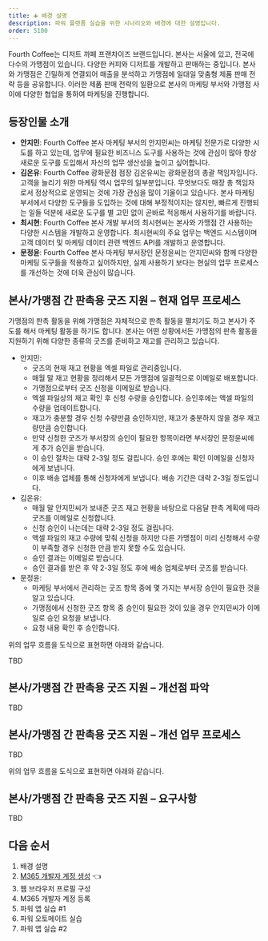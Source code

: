 ```yaml
---
title: ➕ 배경 설명
description: 파워 플랫폼 실습을 위한 시나리오와 배경에 대한 설명입니다.
order: 5100
---
```


Fourth Coffee는 디저트 까페 프랜차이즈 브랜드입니다. 본사는 서울에 있고, 전국에 다수의 가맹점이 있습니다. 다양한 커피와 디저트를 개발하고 판매하는 중입니다. 본사와 가맹점은 긴밀하게 연결되어 매출을 분석하고 가맹점에 일대일 맞춤형 제품 판매 전략 등을 공유합니다. 이러한 제품 판매 전략의 일환으로 본사의 마케팅 부서와 가맹점 사이에 다양한 협업을 통하여 마케팅을 진행합니다.


## 등장인물 소개 ##

* **안지민**: Fourth Coffee 본사 마케팅 부서의 안지민씨는 마케팅 전문가로 다양한 시도를 하고 있는데, 업무에 필요한 비즈니스 도구를 사용하는 것에 관심이 많아 항상 새로운 도구를 도입해서 자신의 업무 생산성을 높이고 싶어합니다.
* **김온유**: Fourth Coffee 광화문점 점장 김온유씨는 광화문점의 총괄 책임자입니다. 고객을 늘리기 위한 마케팅 역시 업무의 일부분입니다. 무엇보다도 매장 총 책임자로서 정상적으로 운영되는 것에 가장 관심을 많이 기울이고 있습니다. 본사 마케팅 부서에서 다양한 도구들을 도입하는 것에 대해 부정적이지는 않지만, 빠르게 진행되는 일들 덕분에 새로운 도구를 별 고민 없이 곧바로 적응해서 사용하기를 바랍니다.
* **최시현**: Fourth Coffee 본사 개발 부서의 최시현씨는 본사와 가맹점 간 사용하는 다양한 시스템을 개발하고 운영합니다. 최시현씨의 주요 업무는 백엔드 시스템이며 고객 데이터 및 마케팅 데이터 관련 백엔드 API를 개발하고 운영합니다.
* **문정윤**: Fourth Coffee 본사 마케팅 부서장인 문정윤씨는 안지민씨와 함께 다양한 마케팅 도구들을 적용하고 싶어하지만, 실제 사용하기 보다는 현실의 업무 프로세스를 개선하는 것에 더욱 관심이 많습니다.


## 본사/가맹점 간 판촉용 굿즈 지원 &ndash; 현재 업무 프로세스 ##

가맹점의 판촉 활동을 위해 가맹점은 자체적으로 판촉 활동을 펼치기도 하고 본사가 주도를 해서 마케팅 활동을 하기도 합니다. 본사는 어떤 상황에서든 가맹점의 판촉 활동을 지원하기 위해 다양한 종류의 굿즈를 준비하고 재고를 관리하고 있습니다.

* 안지민:
  * 굿즈의 현재 재고 현황을 엑셀 파일로 관리중입니다.
  * 매월 말 재고 현황을 정리해서 모든 가맹점에 일괄적으로 이메일로 배포합니다.
  * 가맹점으로부터 굿즈 신청을 이메일로 받습니다.
  * 엑셀 파일상의 재고 확인 후 신청 수량을 승인합니다. 승인후에는 액셀 파일의 수량을 업데이트합니다.
  * 재고가 충분할 경우 신청 수량만큼 승인하지만, 재고가 충분하지 않을 경우 재고량만큼 승인합니다.
  * 만약 신청한 굿즈가 부서장의 승인이 필요한 항목이라면 부서장인 문정윤씨에게 추가 승인을 받습니다.
  * 이 승인 절차는 대략 2-3일 정도 걸립니다. 승인 후에는 확인 이메일을 신청자에게 보냅니다.
  * 이후 배송 업체를 통해 신청자에게 보냅니다. 배송 기간은 대략 2-3일 정도입니다.
* 김온유:
  * 매월 말 안지민씨가 보내준 굿즈 재고 현황을 바탕으로 다음달 판촉 계획에 따라 굿즈를 이메일로 신청합니다.
  * 신청 승인이 나는데는 대략 2-3일 정도 걸립니다.
  * 액셀 파일의 재고 수량에 맞춰 신청을 하지만 다른 가맹점이 미리 신청해서 수량이 부족할 경우 신청한 만큼 받지 못할 수도 있습니다.
  * 승인 결과는 이메일로 받습니다.
  * 승인 결과를 받은 후 약 2-3일 정도 후에 배송 업체로부터 굿즈를 받습니다.
* 문정윤:
  * 마케팅 부서에서 관리하는 굿즈 항목 중에 몇 가지는 부서장 승인이 필요한 것을 알고 있습니다.
  * 가맹점에서 신청한 굿즈 항목 중 승인이 필요한 것이 있을 경우 안지민씨가 이메일로 승인 요청을 보냅니다.
  * 요청 내용 확인 후 승인합니다.

위의 업무 흐름을 도식으로 표현하면 아래와 같습니다.

TBD


## 본사/가맹점 간 판촉용 굿즈 지원 &ndash; 개선점 파악 ##

TBD


## 본사/가맹점 간 판촉용 굿즈 지원 &ndash; 개선 업무 프로세스 ##

TBD

위의 업무 흐름을 도식으로 표현하면 아래와 같습니다.


## 본사/가맹점 간 판촉용 굿즈 지원 &ndash; 요구사항 ##

TBD


## 다음 순서 ##

1. 배경 설명
2. [M365 개발자 계정 생성][handson m365 create] 👈
3. 웹 브라우저 프로필 구성
4. M365 개발자 계정 등록
5. 파워 앱 실습 #1
6. 파워 오토메이트 실습
7. 파워 앱 실습 #2


[handson background]: ../background
[handson m365 create]: ../m365-account-setup
[handson browser profile]: ../web-browser-setup
[handson m365 rego]: ../m365-account-registration
[handson pas 1]: ../power-apps-1
[handson pau]: ../power-automate
[handson pas 2]: ../power-apps-2
